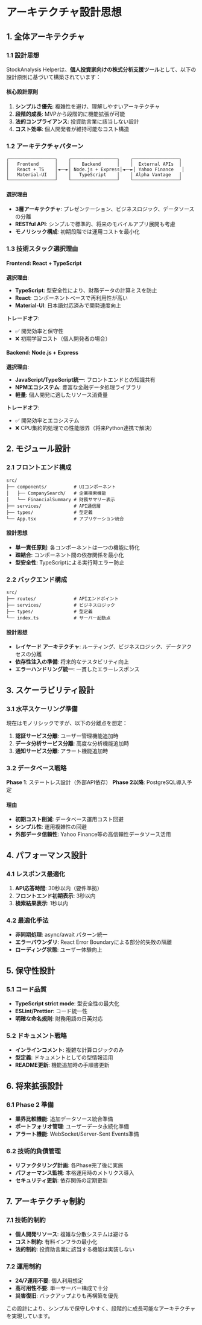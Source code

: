 # アーキテクチャ設計思想

## 1. 全体アーキテクチャ

### 1.1 設計思想
StockAnalysis Helperは、**個人投資家向けの株式分析支援ツール**として、以下の設計原則に基づいて構築されています：

#### 核心設計原則
1. **シンプルさ優先**: 複雑性を避け、理解しやすいアーキテクチャ
2. **段階的成長**: MVPから段階的に機能拡張が可能
3. **法的コンプライアンス**: 投資助言業に該当しない設計
4. **コスト効率**: 個人開発者が維持可能なコスト構造

### 1.2 アーキテクチャパターン

```
┌─────────────────┐    ┌─────────────────┐    ┌─────────────────┐
│   Frontend      │    │    Backend      │    │  External APIs  │
│   React + TS    │◄──►│ Node.js + Express│◄──►│ Yahoo Finance   │
│   Material-UI   │    │   TypeScript    │    │ Alpha Vantage   │
└─────────────────┘    └─────────────────┘    └─────────────────┘
```

#### 選択理由
- **3層アーキテクチャ**: プレゼンテーション、ビジネスロジック、データソースの分離
- **RESTful API**: シンプルで標準的、将来のモバイルアプリ展開も考慮
- **モノリシック構成**: 初期段階では運用コストを最小化

### 1.3 技術スタック選択理由

#### Frontend: React + TypeScript
**選択理由**:
- **TypeScript**: 型安全性により、財務データの計算ミスを防止
- **React**: コンポーネントベースで再利用性が高い
- **Material-UI**: 日本語対応済みで開発速度向上

**トレードオフ**:
- ✅ 開発効率と保守性
- ❌ 初期学習コスト（個人開発者の場合）

#### Backend: Node.js + Express
**選択理由**:
- **JavaScript/TypeScript統一**: フロントエンドとの知識共有
- **NPMエコシステム**: 豊富な金融データ処理ライブラリ
- **軽量**: 個人開発に適したリソース消費量

**トレードオフ**:
- ✅ 開発効率とエコシステム
- ❌ CPU集約的処理での性能限界（将来Python連携で解決）

## 2. モジュール設計

### 2.1 フロントエンド構成
```
src/
├── components/          # UIコンポーネント
│   ├── CompanySearch/   # 企業検索機能
│   └── FinancialSummary # 財務サマリー表示
├── services/            # API通信層
├── types/               # 型定義
└── App.tsx              # アプリケーション統合
```

#### 設計思想
- **単一責任原則**: 各コンポーネントは一つの機能に特化
- **疎結合**: コンポーネント間の依存関係を最小化
- **型安全性**: TypeScriptによる実行時エラー防止

### 2.2 バックエンド構成
```
src/
├── routes/              # APIエンドポイント
├── services/            # ビジネスロジック
├── types/               # 型定義
└── index.ts             # サーバー起動点
```

#### 設計思想
- **レイヤード アーキテクチャ**: ルーティング、ビジネスロジック、データアクセスの分離
- **依存性注入の準備**: 将来的なテスタビリティ向上
- **エラーハンドリング統一**: 一貫したエラーレスポンス

## 3. スケーラビリティ設計

### 3.1 水平スケーリング準備
現在はモノリシックですが、以下の分離点を想定：

1. **認証サービス分離**: ユーザー管理機能追加時
2. **データ分析サービス分離**: 高度な分析機能追加時
3. **通知サービス分離**: アラート機能追加時

### 3.2 データベース戦略
**Phase 1**: ステートレス設計（外部API依存）
**Phase 2以降**: PostgreSQL導入予定

#### 理由
- **初期コスト削減**: データベース運用コスト回避
- **シンプル性**: 運用複雑性の回避
- **外部データ信頼性**: Yahoo Finance等の高信頼性データソース活用

## 4. パフォーマンス設計

### 4.1 レスポンス最適化
1. **API応答時間**: 30秒以内（要件準拠）
2. **フロントエンド初期表示**: 3秒以内
3. **検索結果表示**: 1秒以内

### 4.2 最適化手法
- **非同期処理**: async/await パターン統一
- **エラーバウンダリ**: React Error Boundaryによる部分的失敗の隔離
- **ローディング状態**: ユーザー体験向上

## 5. 保守性設計

### 5.1 コード品質
- **TypeScript strict mode**: 型安全性の最大化
- **ESLint/Prettier**: コード統一性
- **明確な命名規則**: 財務用語の日英対応

### 5.2 ドキュメント戦略
- **インラインコメント**: 複雑な計算ロジックのみ
- **型定義**: ドキュメントとしての型情報活用
- **README更新**: 機能追加時の手順書更新

## 6. 将来拡張設計

### 6.1 Phase 2 準備
- **業界比較機能**: 追加データソース統合準備
- **ポートフォリオ管理**: ユーザーデータ永続化準備
- **アラート機能**: WebSocket/Server-Sent Events準備

### 6.2 技術的負債管理
- **リファクタリング計画**: 各Phase完了後に実施
- **パフォーマンス監視**: 本格運用時のメトリクス導入
- **セキュリティ更新**: 依存関係の定期更新

## 7. アーキテクチャ制約

### 7.1 技術的制約
- **個人開発リソース**: 複雑な分散システムは避ける
- **コスト制約**: 有料インフラの最小化
- **法的制約**: 投資助言業に該当する機能は実装しない

### 7.2 運用制約
- **24/7運用不要**: 個人利用想定
- **高可用性不要**: 単一サーバー構成で十分
- **災害復旧**: バックアップよりも再構築を優先

この設計により、シンプルで保守しやすく、段階的に成長可能なアーキテクチャを実現しています。